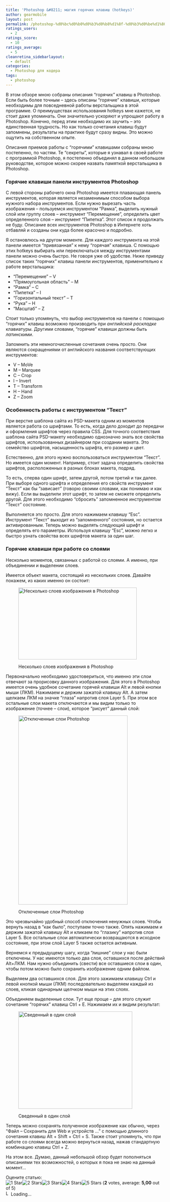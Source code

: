 ```yaml
---
title: 'Photoshop &#8211; магия горячих клавиш (hotkeys)'
author: gearmobile
layout: post
permalink: /photoshop-%d0%bc%d0%b0%d0%b3%d0%b8%d1%8f-%d0%b3%d0%be%d1%80%d1%8f%d1%87%d0%b8%d1%85-%d0%ba%d0%bb%d0%b0%d0%b2%d0%b8%d1%88-hotkeys/
ratings_users:
  - 2
ratings_score:
  - 10
ratings_average:
  - 5
cleanretina_sidebarlayout:
  - default
categories:
  - Photoshop для кодера
tags:
  - photoshop
---
```

В этом обзоре мною собраны описания &#8220;горячих&#8221; клавиш в Photoshop. Если быть более точным &#8211; здесь описаны &#8220;горячие&#8221; клавиши, которые необходимы для повседневной работы верстальщика в этой программе. О преимуществах использования hotkeys мне кажется, не стоит даже упоминать. Они значительно ускоряют и упрощают работу в Photoshop. Конечно, перед этим необходимо их заучить &#8211; это единственная трудность. Но как только сочетания клавиш будут запомнены, результаты на практике будут сразу видны. Это можно ощутить на собственном опыте.

Описания приемов работы с &#8220;горячими&#8221; клавишами собраны мною постепенно, по частям. Те &#8220;секреты&#8221;, которые я узнавал в своей работе с программой Photoshop, я постепенно объединял в данном небольшом руководстве, которое можно скорее назвать памяткой верстальщика в Photoshop.

### Горячие клавиши панели инструментов Photoshop

С левой стороны рабочего окна Photoshop имеется плавающая панель инструментов, которая является незаменимым способом выбора нужного набора инструментов. Если нужно вырезать часть изображения &#8211; пользуемся инструментом &#8220;Рамка&#8221;, выделить нужный слой или группу слоев &#8211; инструмент &#8220;Перемещение&#8221;, определить цвет определенного слоя &#8211; инструмент &#8220;Пипетка&#8221;. Этот список я продолжать не буду. Описание всех инструментов Photoshop в Интернете хоть отбавляй и созданы они куда более красочно и подробно.

Я остановлюсь на другом моменте. Для каждого инструмента на этой панели имеется &#8220;привязанная&#8221; к нему &#8220;горячая&#8221; клавиша. С помощью этих hotkeys выбирать или переключаться между инструментами панели можно очень быстро. Не говоря уже об удобстве. Ниже приведу список таких &#8220;горячих&#8221; клавиш панели инструментов, применительно к работе верстальщика:

  * &#8220;Перемещение&#8221; &#8211; V
  * &#8220;Прямоугольная область&#8221; &#8211; M
  * &#8220;Рамка&#8221; &#8211; C
  * &#8220;Пипетка&#8221; &#8211; I
  * &#8220;Горизонтальный текст&#8221; &#8211; T
  * &#8220;Рука&#8221; &#8211; H
  * &#8220;Масштаб&#8221; &#8211; Z

Стоит только упомянуть, что выбор инструментов на панели с помощью &#8220;горячих&#8221; клавиш возможно производить при *английской раскладке* клавиатуры. Другими словами, &#8220;горячие&#8221; клавиши должны быть *латинскими*.

Запомнить эти немногочисленные сочетания очень просто. Они являются сокращениями от английского названия соответствующих инструментов:

  * V &#8211; MoVe
  * M &#8211; Marquee
  * C &#8211; Crop
  * I &#8211; Invert
  * T &#8211; Transform
  * H &#8211; Hand
  * Z &#8211; Zoom

### Особенность работы с инструментом &#8220;Текст&#8221;

При верстке шаблона сайта из PSD-макета одним из моментов является работа со шрифтами. То есть, когда дело доходит до передачи и оформления шрифтов через правила CSS. Для точного соответствия шаблона сайта PSD-макету необходимо однозначно знать все свойства шрифтов, использованных дизайнером при создании макета. Это семейство шрифтов, насыщенность шрифта, его размер и цвет.

Естественно, для этого нужно воспользоваться инструментом &#8220;Текст&#8221;. Но имеется один момент. Например, стоит задача определить свойства шрифтов, расположенных в разных блоках макета, подряд.

То есть, сперва один шрифт, затем другой, потом третий и так далее. При выборе одного шрифта и определения его свойств инструмент &#8220;Текст&#8221; как бы &#8220;зависает&#8221; (говорю своими словами, как понимаю и как вижу). Если вы выделили этот шрифт, то затем не сможете определить другой. Для этого необходимо &#8220;сбросить&#8221; запомненное инструментом &#8220;Текст&#8221; состояние.

Выполняется это просто. Для этого нажимаем клавишу &#8220;Esc&#8221;. Инструмент &#8220;Текст&#8221; выходит из &#8220;запомненного&#8221; состояния, но остается активированным. Теперь можно выделять следующий шрифт и определять его параметры. Используя клавишу &#8220;Esc&#8221;, можно легко и быстро узнать свойства всех шрифтов макета за один шаг.

### Горячие клавиши при работе со слоями

Несколько моментов, связанных с работой со слоями. А именно, при объединении и выделении слоев.

Имеется объект макета, состоящий из нескольких слоев. Давайте покажем, из каких именно он состоит:<figure id="attachment_176" style="width: 375px;" class="wp-caption aligncenter">

[<img src="http://localhost:7788/third/wp-content/uploads/2013/11/several-layers.png" alt="Несколько слоев изображения в Photoshop" width="375" height="228" class="size-full wp-image-176" />][1]<figcaption class="wp-caption-text">Несколько слоев изображения в Photoshop</figcaption></figure> 

Первоначально необходимо удостовериться, что именно эти слои отвечают за прорисовку данного изображения. Для этого в Photoshop имеется очень удобное сочетание горячей клавиши Alt и левой кнопки мыши (ЛКМ). Нажимаем и держим зажатой клавишу Alt. А затем щелкаем ЛКМ на значке &#8220;глаза&#8221; напротив слоя Layer 5. При этом все остальные слои макета отключаются и мы видим только то изображение (точнее &#8211; слои), которое &#8220;рисует&#8221; данный слой:<figure id="attachment_177" style="width: 346px;" class="wp-caption aligncenter">

[<img src="http://localhost:7788/third/wp-content/uploads/2013/11/deactivated-layers-346x600.png" alt="Отключенные слои Photoshop" width="346" height="600" class="size-medium wp-image-177" />][2]<figcaption class="wp-caption-text">Отключенные слои Photoshop</figcaption></figure> 

Это чрезвычайно удобный способ отключения ненужных слоев. Чтобы вернуть назад в &#8220;как было&#8221;, поступаем точно также. Опять нажимаем и держим зажатой клавишу Alt и кликаем по &#8220;глазику&#8221; напротив слоя Layer 5. Все остальные слои автоматически возвращаются в исходное состояние, при этом слой Layer 5 также остается активным.

Вернемся к предыдущему шагу, когда &#8220;лишние&#8221; слои у нас были отключены. У нас имеются только два слоя, оставшихся после действий Alt+ЛКМ. Нам нужно объединить (свести) все оставшиеся слои в один, чтобы потом можно было сохранить изображение одним файлом.

Выделяем два оставшихся слоя. Для этого зажимаем клавишу Ctrl и левой кнопкой мыши (ЛКМ) последовательно выделяем каждый из слоев, кликая одинарным щелчком мыши на этих слоях.

Объединяем выделенные слои. Тут еще проще &#8211; для этого служит сочетание &#8220;горячих&#8221; клавиш Ctrl + E. Нажимаем их и видим результат:<figure id="attachment_178" style="width: 361px;" class="wp-caption aligncenter">

[<img src="http://localhost:7788/third/wp-content/uploads/2013/11/merged-layer.png" alt="Сведенный в один слой" width="361" height="309" class="size-full wp-image-178" />][3]<figcaption class="wp-caption-text">Сведенный в один слой</figcaption></figure> 

Теперь можно сохранять полученное изображение как обычно, через &#8220;Файл &#8211; Сохранить для Web и устройств &#8230;&#8221; с помощью длинного сочетания клавиш Alt + Shift + Ctrl + S. Также стоит упомянуть, что при работе со слоями всегда можно вернуться назад, нажав стандартную комбинацию клавиш Ctrl + Z.

На этом все. Думаю, данный небольшой обзор будет пополняться описаниями тех возможностей, о которых я пока не знаю на данный момент&#8230;

Оцените статью:  
<span id="post-ratings-175" class="post-ratings" data-nonce="0562191ac6"><img id="rating_175_1" src="http://localhost:7788/third/wp-content/plugins/wp-postratings/images/stars_crystal/rating_on.gif" alt="1 Star" title="1 Star" onmouseover="current_rating(175, 1, '1 Star');" onmouseout="ratings_off(5, 0, 0);" onclick="rate_post();" onkeypress="rate_post();" style="cursor: pointer; border: 0px;" /><img id="rating_175_2" src="http://localhost:7788/third/wp-content/plugins/wp-postratings/images/stars_crystal/rating_on.gif" alt="2 Stars" title="2 Stars" onmouseover="current_rating(175, 2, '2 Stars');" onmouseout="ratings_off(5, 0, 0);" onclick="rate_post();" onkeypress="rate_post();" style="cursor: pointer; border: 0px;" /><img id="rating_175_3" src="http://localhost:7788/third/wp-content/plugins/wp-postratings/images/stars_crystal/rating_on.gif" alt="3 Stars" title="3 Stars" onmouseover="current_rating(175, 3, '3 Stars');" onmouseout="ratings_off(5, 0, 0);" onclick="rate_post();" onkeypress="rate_post();" style="cursor: pointer; border: 0px;" /><img id="rating_175_4" src="http://localhost:7788/third/wp-content/plugins/wp-postratings/images/stars_crystal/rating_on.gif" alt="4 Stars" title="4 Stars" onmouseover="current_rating(175, 4, '4 Stars');" onmouseout="ratings_off(5, 0, 0);" onclick="rate_post();" onkeypress="rate_post();" style="cursor: pointer; border: 0px;" /><img id="rating_175_5" src="http://localhost:7788/third/wp-content/plugins/wp-postratings/images/stars_crystal/rating_on.gif" alt="5 Stars" title="5 Stars" onmouseover="current_rating(175, 5, '5 Stars');" onmouseout="ratings_off(5, 0, 0);" onclick="rate_post();" onkeypress="rate_post();" style="cursor: pointer; border: 0px;" /> (<strong>2</strong> votes, average: <strong>5,00</strong> out of 5)<br /><span class="post-ratings-text" id="ratings_175_text"></span></span><span id="post-ratings-175-loading" class="post-ratings-loading"> <img src="http://localhost:7788/third/wp-content/plugins/wp-postratings/images/loading.gif" width="16" height="16" alt="Loading..." title="Loading..." class="post-ratings-image" />Loading...</span>

 [1]: http://localhost:7788/third/wp-content/uploads/2013/11/several-layers.png
 [2]: http://localhost:7788/third/wp-content/uploads/2013/11/deactivated-layers.png
 [3]: http://localhost:7788/third/wp-content/uploads/2013/11/merged-layer.png